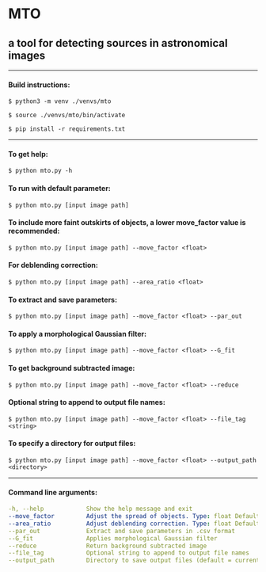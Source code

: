 # MTO
## a tool for detecting sources in astronomical images

--------------------------

#### Build instructions:

    $ python3 -m venv ./venvs/mto

    $ source ./venvs/mto/bin/activate

    $ pip install -r requirements.txt

--------------------------

#### To get help: 

	$ python mto.py -h

#### To run with default parameter: 

	$ python mto.py [input image path]

#### To include more faint outskirts of objects, a lower move_factor value is recommended: 

	$ python mto.py [input image path] --move_factor <float>

#### For deblending correction: 

	$ python mto.py [input image path] --area_ratio <float>

#### To extract and save parameters:

	$ python mto.py [input image path] --move_factor <float> --par_out

#### To apply a morphological Gaussian filter:

	$ python mto.py [input image path] --move_factor <float> --G_fit

#### To get background subtracted image:

	$ python mto.py [input image path] --move_factor <float> --reduce

#### Optional string to append to output file names:

	$ python mto.py [input image path] --move_factor <float> --file_tag <string>

#### To specify a directory for output files:

	$ python mto.py [input image path] --move_factor <float> --output_path <directory>

--------------------------

#### Command line arguments:

```yaml
-h, --help            Show the help message and exit
--move_factor         Adjust the spread of objects. Type: float Default: 0 Range: non-negative
--area_ratio          Adjust deblending correction. Type: float Default: 0.78 Range: [0.0, 1.0]
--par_out             Extract and save parameters in .csv format
--G_fit               Applies morphological Gaussian filter
--reduce              Return background subtracted image
--file_tag            Optional string to append to output file names
--output_path         Directory to save output files (default = current directory)

